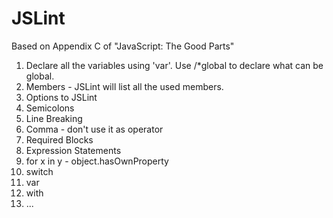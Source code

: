 # JSLint

Based on Appendix C of  "JavaScript: The Good Parts"


1. Declare all the variables using 'var'. Use /*global to declare what can be global.
1. Members - JSLint will list all the used members.
1. Options to JSLint
1. Semicolons
1. Line Breaking
1. Comma - don't use it as operator
1. Required Blocks
1. Expression Statements
1. for x in y - object.hasOwnProperty
1. switch
1. var
1. with
1. ...


